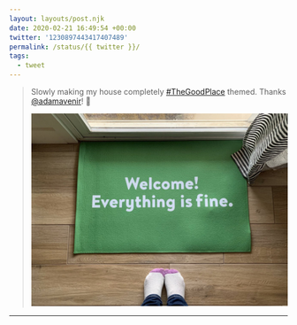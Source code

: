 ```yaml
---
layout: layouts/post.njk
date: 2020-02-21 16:49:54 +00:00
twitter: '1230897443417407489'
permalink: /status/{{ twitter }}/
tags: 
  - tweet
---
```


> Slowly making my house completely [#TheGoodPlace](https://twitter.com/hashtag/TheGoodPlace) themed. Thanks [@adamavenir](https://twitter.com/adamavenir)! 🥳 
> 
> ![The Good Place doormat that says “Welcome! Everything is fine.”](/img/1230897443417407489-ERUGsuOU0AATvhy.jpg)

---
